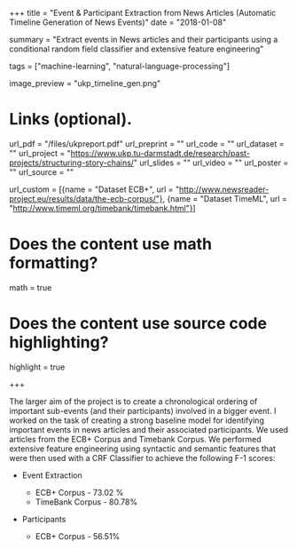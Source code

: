 +++
title = "Event & Participant Extraction from News Articles (Automatic Timeline Generation of News Events)"
date = "2018-01-08"

summary = "Extract events in News articles and their participants using a conditional random field classifier and extensive feature engineering"

tags = ["machine-learning", "natural-language-processing"]

image_preview = "ukp_timeline_gen.png"


# Links (optional).
url_pdf = "/files/ukpreport.pdf"
url_preprint = ""
url_code = ""
url_dataset = ""
url_project = "https://www.ukp.tu-darmstadt.de/research/past-projects/structuring-story-chains/"
url_slides = ""
url_video = ""
url_poster = ""
url_source = ""

url_custom = [{name = "Dataset ECB+", url = "http://www.newsreader-project.eu/results/data/the-ecb-corpus/"}, {name = "Dataset TimeML", url = "http://www.timeml.org/timebank/timebank.html"}]

# Does the content use math formatting?
math = true

# Does the content use source code highlighting?
highlight = true

+++

The larger aim of the project is to create a chronological ordering of important sub-events (and their participants) involved in a bigger event. I worked on the task of creating a strong baseline model for identifying important events in news articles and their associated participants. We used articles from the ECB+ Corpus and Timebank Corpus. We performed extensive feature engineering using syntactic and semantic features that were then used with a CRF Classifier to achieve the following F-1 scores:

- Event Extraction
	- ECB+ Corpus \- 73.02 %  
	- TimeBank Corpus \- 80.78% 

- Participants 
	- ECB+ Corpus \- 56.51%